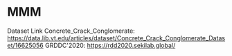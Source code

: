 # MMM
Dataset Link
Concrete_Crack_Conglomerate:  https://data.lib.vt.edu/articles/dataset/Concrete_Crack_Conglomerate_Dataset/16625056
GRDDC'2020: https://rdd2020.sekilab.global/
